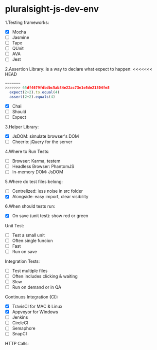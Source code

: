 # pluralsight-js-dev-env

1.Testing frameworks:
- [X] Mocha
- [ ] Jasmine
- [ ] Tape
- [ ] QUnit
- [ ] AVA
- [ ] Jest

2.Assertion Library: is a way to declare what expect to happen: 
<<<<<<< HEAD
```jsx 
=======
>>>>>>> 65df4679fdbdbc5ab34e22ac73e1e5de21304fe8
  expect(2+2).to.equal(4)
  assert(2+2).equals(4)
```

- [X] Chai
- [ ] Should
- [ ] Expect

3.Helper Library:
- [X] JsDOM: simulate browser's DOM
- [ ] Cheerio: jQuery for the server

4.Where to Run Tests:
- [ ] Browser: Karma, testem
- [ ] Headless Browser: PhantomJS
- [ ] In-memory DOM: JsDOM

5.Where do test files belong:
- [ ] Centrelized: less noise in src folder
- [X] Alongside: easy import, clear visibility

6.When should tests run:
- [X] On save (unit test): show red or green

Unit Test:
- [ ] Test a small unit
- [ ] Often single funcion
- [ ] Fast
- [ ] Run on save

Integration Tests:
- [ ] Test multiple files
- [ ] Often includes clicking & waiting
- [ ] Slow
- [ ] Run on demand or in QA

Continuos Integration (CI):
- [X] TravisCI for MAC & Linux
- [X] Appveyor for Windows
- [ ] Jenkins 
- [ ] CircleCI
- [ ] Semaphore
- [ ] SnapCI

HTTP Calls:
